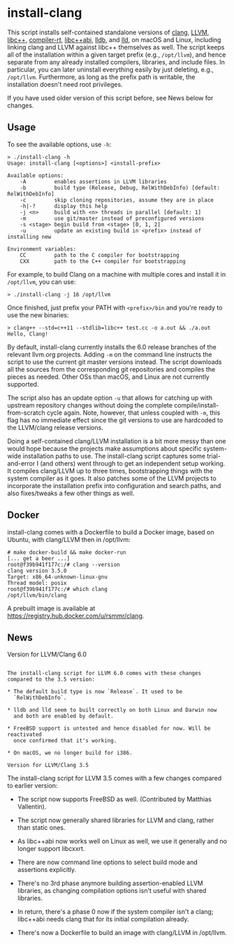 install-clang
=============

This script installs self-contained standalone versions of [clang][1],
[LLVM][2], [libc++][3], [compiler-rt][4], [libc++abi][5], [lldb][6],
and [lld][7], on macOS and Linux, including linking clang and LLVM
against libc++ themselves as well. The script keeps all of the
installation within a given target prefix (e.g., `/opt/llvm`), and
hence separate from any already installed compilers, libraries, and
include files. In particular, you can later uninstall everything
easily by just deleting, e.g., `/opt/llvm`. Furthermore, as long as
the prefix path is writable, the installation doesn't need root
privileges.

If you have used older version of this script before, see News below
for changes.

Usage
-----

To see the available options, use `-h`:

    > ./install-clang -h
    Usage: install-clang [<options>] <install-prefix>

    Available options:
        -A         enables assertions in LLVM libraries
        -b         build type (Release, Debug, RelWithDebInfo) [default: RelWithDebInfo]
        -c         skip cloning repositories, assume they are in place
        -h|-?      display this help
        -j <n>     build with <n> threads in parallel [default: 1]
        -m         use git/master instead of preconfigured versions
        -s <stage> begin build from <stage> [0, 1, 2]
        -u         update an existing build in <prefix> instead of installing new

    Environment variables:
        CC         path to the C compiler for bootstrapping
        CXX        path to the C++ compiler for bootstrapping

For example, to build Clang on a machine with multiple cores and
install it in `/opt/llvm`, you can use:

    > ./install-clang -j 16 /opt/llvm

Once finished, just prefix your PATH with `<prefix>/bin` and you're
ready to use the new binaries:

    > clang++ --std=c++11 --stdlib=libc++ test.cc -o a.out && ./a.out
    Hello, Clang!

By default, install-clang currently installs the 6.0 release branches
of the relevant llvm.org projects. Adding `-m` on the command line
instructs the script to use the current git master versions instead.
The script downloads all the sources from the corresponding git
repositories and compiles the pieces as needed. Other OSs than macOS,
and Linux are not currently supported.

The script also has an update option `-u` that allows for catching up
with upstream repository changes without doing the complete
compile/install-from-scratch cycle again. Note, however, that unless
coupled with `-m`, this flag has no immediate effect since the git
versions to use are hardcoded to the LLVM/clang release versions.

Doing a self-contained clang/LLVM installation is a bit more messy
than one would hope because the projects make assumptions about
specific system-wide installation paths to use. The install-clang
script captures some trial-and-error I (and others) went through to
get an independent setup working. It compiles clang/LLVM up to three
times, bootstrapping things with the system compiler as it goes. It
also patches some of the LLVM projects to incorporate the installation
prefix into configuration and search paths, and also fixes/tweaks a few
other things as well.

Docker
------

install-clang comes with a Dockerfile to build a Docker image, based
on Ubuntu, with clang/LLVM then in /opt/llvm:

    # make docker-build && make docker-run
    [... get a beer ...]
    root@f39b941f177c:/# clang --version
    clang version 3.5.0
    Target: x86_64-unknown-linux-gnu
    Thread model: posix
    root@f39b941f177c:/# which clang
    /opt/llvm/bin/clang

A prebuilt image is available at
https://registry.hub.docker.com/u/rsmmr/clang.

News
----

Version for LLVM/Clang 6.0
~~~~~~~~~~~~~~~~~~~~~~~~~~

The install-clang script for LLVM 6.0 comes with these changes
compared to the 3.5 version:

* The default build type is now `Release`. It used to be
  `RelWithDebInfo`.

* lldb and lld seem to built correctly on both Linux and Darwin now
  and both are enabled by default.

* FreeBSD support is untested and hence disabled for now. Will be reactivated
  once confirmed that it's working.

* On macOS, we no longer build for i386.

Version for LLVM/Clang 3.5
~~~~~~~~~~~~~~~~~~~~~~~~~~

The install-clang script for LLVM 3.5 comes with a few changes
compared to earlier version:

* The script now supports FreeBSD as well. (Contributed by Matthias
  Vallentin).

* The script now generally shared libraries for LLVM and clang, rather
  than static ones.

* As libc++abi now works well on Linux as well, we use it generally
  and no longer support libcxxrt.

* There are now command line options to select build mode and
  assertions explicitly.

* There's no 3rd phase anymore building assertion-enabled LLVM
  libraries, as changing compilation options isn't useful with shared
  libraries.

* In return, there's a phase 0 now if the system compiler isn't a
  clang; libc++abi needs clang that for its initial compilation
  already.

* There's now a Dockerfile to build an image with clang/LLVM in
  /opt/llvm.

[1]: http://clang.llvm.org
[2]: http://www.llvm.org
[3]: http://libcxx.llvm.org
[4]: http://compiler-rt.llvm.org
[5]: http://libcxxabi.llvm.org
[6]: http://lldb.llvm.org
[7]: http://lld.llvm.org
